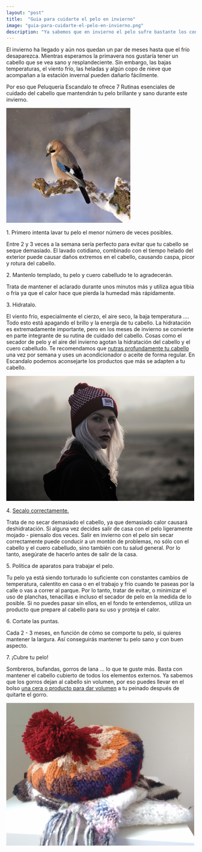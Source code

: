 ```yaml
---
layout: "post"
title:  "Guia para cuidarte el pelo en invierno"
image: "guia-para-cuidarte-el-pelo-en-invierno.png"
description: "Ya sabemos que en invierno el pelo sufre bastante los continuos cambios de temperatur, hoy te proponemos varios consejos para cuidar y proteger tu cabello en los meses frios"
---
```


<article class="container mod-row">
 <div class="container-item-text-left">
  <p>
  El invierno ha llegado y aún nos quedan un par de meses hasta que el frío desaparezca. Mientras esperamos la primavera nos gustaría tener un cabello que se vea sano y resplandeciente. Sin embargo, las bajas temperaturas, el viento frío, las heladas y algún copo de nieve que acompañan a la estación invernal pueden dañarlo fácilmente.
  </p>
  <p>
  Por eso que Peluqueria Escandalo te ofrece 7 Rutinas esenciales de cuidado del cabello que mantendrán tu pelo brillante y sano durante este invierno.
  </p>
  </div>
  <div>
     <img src="img/guia-para-cuidarte-el-pelo-en-invierno-2.png" width="330" height="auto" alt="consejos peluquería Escándalo Zaragoza">
  </div>
  <p>
  1. Primero intenta lavar tu pelo el menor número de veces posibles.
  </p>
  <p>
  Entre 2 y 3 veces a la semana sería perfecto para evitar que tu cabello se seque demasiado. El lavado cotidiano, combinado con el tiempo helado del exterior puede causar daños extremos en el cabello, causando caspa, picor y rotura del cabello.
  </p>
  <p>
  2. Mantenlo templado, tu pelo y cuero cabelludo te lo agradecerán.
  </p>
  <p>
  Trata de mantener el aclarado durante unos minutos más y utiliza agua tibia o fría ya que el calor hace que pierda la humedad más rápidamente.
  </p>
  <p>
  3. Hidratalo.
  </p>
  <p>
  El viento frío, especialmente el cierzo, el aire seco, la baja temperatura .... Todo esto está apagando el brillo y la energía de tu cabello. La hidratación es extremadamente importante, pero en los meses de invierno se convierte en parte integrante de su rutina de cuidado del cabello. Cosas como el secador de pelo y el aire del invierno agotan la hidratación del cabello y el cuero cabelludo. Te recomendamos que <a class="link" href="http://www.peluqueriaescandalozaragoza.es/productos-kinessences-detox"> nutras profundamente tu cabello </a>una vez por semana y uses un acondicionador o aceite de forma regular. En Escandalo podemos aconsejarte los productos que más se adapten a tu cabello.
  </p>
  <div>
     <img src="img/guia-para-cuidarte-el-pelo-en-invierno-3.jpg" width="500" height="auto" alt="Consejos peluqueria Escándalo">
  </div>
  <p>
  4. <a class="link" href="http://www.peluqueriaescandalozaragoza.es/Errores-que-puedes-estar">Secalo correctamente.</a>
  </p>
  <p>
  Trata de no secar demasiado el cabello, ya que demasiado calor causará deshidratación. Si alguna vez decides salir de  casa con el pelo ligeramente mojado - piensalo dos veces. Salir en invierno con el pelo sin secar correctamente puede conducir a un montón de problemas, no sólo con el cabello y el cuero cabelludo, sino también con tu salud general. Por lo tanto, asegúrate de hacerlo antes de salir de la casa.
  </p>
  <p>
  5. Política de aparatos para trabajar el pelo.
  </p>
  <p>
  Tu pelo ya está siendo torturado lo suficiente con constantes cambios de temperatura, calentito en casa o en el trabajo y frio cuando te paseas por la calle o vas a correr al parque. Por lo tanto, tratar de evitar, o minimizar el uso de planchas, tenacillas e incluso el secador de pelo en la medida de lo posible. Si no puedes pasar sin ellos, en el fondo te entendemos, utiliza un producto que prepare al cabello para su uso y proteja el calor.
  </p>
  <p>
  6. Cortate las puntas.
  </p>
  <p>
   Cada 2 - 3 meses, en función de cómo se comporte tu pelo, si quieres mantener la largura. Así conseguirás mantener tu pelo sano y con buen aspecto.
  </p>
  <p>
  7. ¡Cubre tu pelo! <br>
  </p>
  <p>
  Sombreros, bufandas, gorros de lana ... lo que te guste más. Basta con mantener el cabello cubierto de todos los elementos externos. Ya sabemos que los gorros dejan al cabello sin volumen, por eso puedes llevar en el bolso <a class="link" href="http://www.peluqueriaescandalozaragoza.es/4-maneras-cuidar-tu-cabello-desde-que-te-levantas">una cera o producto para dar volumen</a> a tu peinado después de quitarte el gorro.
  </p>
  <div>
     <img src="img/guia-para-cuidarte-el-pelo-en-invierno-4.jpg" width="500" height="auto" alt="protege tu pelo del frio">
  </div>
